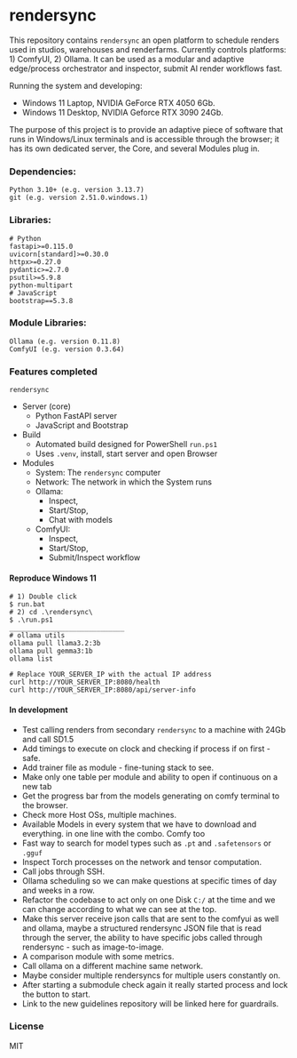# rendersync

This repository contains `rendersync` an open platform to schedule renders used in studios, warehouses and renderfarms. Currently controls platforms: 1) ComfyUI, 2) Ollama. It can be used as a modular and adaptive edge/process orchestrator and inspector, submit AI render workflows fast.   

Running the system and developing:  
- Windows 11 Laptop, NVIDIA GeForce RTX 4050 6Gb. 
- Windows 11 Desktop, NVIDIA Geforce RTX 3090 24Gb. 

The purpose of this project is to provide an adaptive piece of software that runs in Windows/Linux terminals and is accessible through the browser; it has its own dedicated server, the Core, and several Modules plug in.


### Dependencies:  
```
Python 3.10+ (e.g. version 3.13.7)   
git (e.g. version 2.51.0.windows.1)   
```

### Libraries:  
```
# Python
fastapi>=0.115.0
uvicorn[standard]>=0.30.0
httpx>=0.27.0
pydantic>=2.7.0
psutil>=5.9.8
python-multipart
# JavaScript
bootstrap==5.3.8
```

### Module Libraries: 
```
Ollama (e.g. version 0.11.8)   
ComfyUI (e.g. version 0.3.64)  
```

### Features completed

`rendersync`
- Server (core)
    - Python FastAPI server
    - JavaScript and Bootstrap
- Build
    - Automated build designed for PowerShell `run.ps1`  
    - Uses `.venv`, install, start server and open Browser
- Modules
    - System: The `rendersync` computer
    - Network: The network in which the System runs
    - Ollama:
        - Inspect, 
        - Start/Stop, 
        - Chat with models  
    - ComfyUI: 
        - Inspect, 
        - Start/Stop, 
        - Submit/Inspect workflow

#### Reproduce Windows 11

```
# 1) Double click 
$ run.bat
# 2) cd .\rendersync\
$ .\run.ps1
_____________________________
# ollama utils
ollama pull llama3.2:3b 
ollama pull gemma3:1b
ollama list  

# Replace YOUR_SERVER_IP with the actual IP address
curl http://YOUR_SERVER_IP:8080/health
curl http://YOUR_SERVER_IP:8080/api/server-info
```


#### In development

- Test calling renders from secondary `rendersync` to a machine with 24Gb and call SD1.5    
- Add timings to execute on clock and checking if process if on first - safe.    
- Add trainer file as module - fine-tuning stack to see.    
- Make only one table per module and ability to open if continuous on a new tab
- Get the progress bar from the models generating on comfy terminal to the browser.   
- Check more Host OSs, multiple machines.   
- Available Models in every system that we have to download and everything. in one line with the combo.  Comfy too   
- Fast way to search for model types such as `.pt` and `.safetensors` or `.gguf`   
- Inspect Torch processes on the network and tensor computation.   
- Call jobs through SSH.      
- Ollama scheduling so we can make questions at specific times of day and weeks in a row.     
- Refactor the codebase to act only on one Disk `C:/` at the time and we can change according to what we can see at the top.     
- Make this server receive json calls that are sent to the comfyui as well and ollama, maybe a structured rendersync JSON file that is read through the server, the ability to have specific jobs called through rendersync - such as image-to-image.   
- A comparison module with some metrics.
- Call ollama on a different machine same network. 
- Maybe consider multiple rendersyncs for multiple users constantly on.  
- After starting a submodule check again it really started process and lock the button to start.   
- Link to the new guidelines repository will be linked here for guardrails.


### License
MIT

